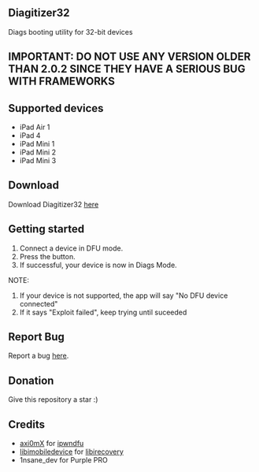 ## Diagitizer32
Diags booting utility for 32-bit devices
## IMPORTANT: DO NOT USE ANY VERSION OLDER THAN 2.0.2 SINCE THEY HAVE A SERIOUS BUG WITH FRAMEWORKS 
## Supported devices
* iPad Air 1
* iPad 4
* iPad Mini 1
* iPad Mini 2
* iPad Mini 3
## Download
Download Diagitizer32 [here](https://github.com/Mini-Exploit/Diagitizer32/releases)
## Getting started
1. Connect a device in DFU mode.
2. Press the button.
3. If successful, your device is now in Diags Mode.

NOTE: 
1) If your device is not supported, the app will say "No DFU device connected"
2) If it says "Exploit failed", keep trying until suceeded
## Report Bug
Report a bug [here](https://github.com/Mini-Exploit/Diagitizer32/issues).

## Donation
Give this repository a star :)

## Credits
* [axi0mX](https://github.com/axi0mX) for [ipwndfu](https://github.com/axi0mX/ipwndfu)
* [libimobiledevice](https://github.com/libimobiledevice) for [libirecovery](https://github.com/libimobiledevice/libirecovery)
* 1nsane_dev for Purple PRO

